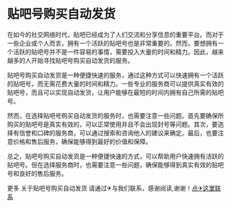 # 贴吧号购买自动发货

在如今的社交网络时代，贴吧已经成为了人们交流和分享信息的重要平台。而对于一些企业或个人而言，拥有一个活跃的贴吧号也是非常重要的。然而，要想拥有一个活跃的贴吧号并不是一件容易的事情，需要投入大量的时间和精力。因此，越来越多的人开始寻找贴吧号购买自动发货的服务。

贴吧号购买自动发货是一种便捷快速的服务，通过这种方式可以快速拥有一个活跃的贴吧号，而无需花费大量的时间和精力。一些专业的服务商可以提供真实有效的贴吧号，而且可以实现自动发货，让用户能够在最短的时间内拥有自己所需的贴吧号。

然而，在选择贴吧号购买自动发货的服务时，也需要注意一些问题。首先要确保所购买的贴吧号是真实有效的，可以正常使用并且不会出现封号等问题。其次，要选择有信誉和口碑的服务商，可以通过搜索和咨询他人的建议来确定。最后，也要注意价格和售后服务，确保能够得到最好的价值和保障。

总之，贴吧号购买自动发货是一种便捷快速的方式，可以帮助用户快速拥有活跃的贴吧号。但在选择服务商时，也需要注意一些问题，确保能够得到真实有效的贴吧号和良好的售后服务。

更多 关于贴吧号购买自动发货 请通过✈与我们联系，感谢阅读,谢谢！[点✈这里联系](https://ads.k02.cc)